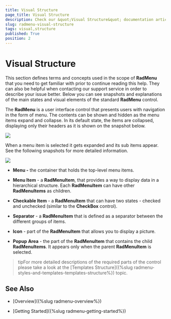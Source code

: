```yaml
---
title: Visual Structure
page_title: Visual Structure
description: Check our &quot;Visual Structure&quot; documentation article for the RadMenu {{ site.framework_name }} control.
slug: radmenu-visual-structure
tags: visual,structure
published: True
position: 2
---
```


# Visual Structure

This section defines terms and concepts used in the scope of __RadMenu__ that you need to get familiar with prior to continue reading this help. They can also be helpful when contacting our support service in order to describe your issue better. Below you can see snapshots and explanations of the main states and visual elements of the standard __RadMenu__ control.        

The __RadMenu__ is a user interface control that presents users with navigation in the form of menu. The contents can be shown and hidden as the menu items expand and collapse. In its default state, the items are collapsed, displaying only their headers as it is shown on the snapshot below.        

![](images/RadMenu_VisualStructure_01.png)

When a menu item is selected it gets expanded and its sub items appear. See the following snapshots for more detailed information.

![](images/RadMenu_VisualStructure_02.png)

* __Menu -__ the container that holds the top-level menu items.          

* __Menu Item__ - a __RadMenuItem__, that provides a way to display data in a hierarchical structure. Each __RadMenuItem__ can have other __RadMenuItems__ as children.

* __Checkable Item__ - a __RadMenuItem__ that can have two states - checked and unchecked (similar to the __CheckBox__ control).

* __Separator__ - a __RadMenuItem__ that is defined as a separator between the different groups of items.

* __Icon__ - part of the __RadMenuItem__ that allows you to display a picture.

* __Popup__ __Area__ - the part of the __RadMenuItem__ that contains the child __RadMenuItems__. It appears only when the parent __RadMenuItem__ is selected.

>tipFor more detailed descriptions of the required parts of the control please take a look at the [Templates Structure]({%slug radmenu-styles-and-templates-templates-structure%}) topic.

## See Also

 * [Overview]({%slug radmenu-overview%})

 * [Getting Started]({%slug radmenu-getting-started%})
